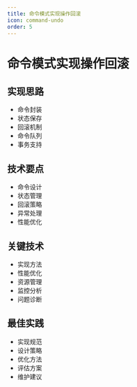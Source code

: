 ```yaml
---
title: 命令模式实现操作回滚
icon: command-undo
order: 5
---
```


# 命令模式实现操作回滚

## 实现思路
- 命令封装
- 状态保存
- 回滚机制
- 命令队列
- 事务支持

## 技术要点
- 命令设计
- 状态管理
- 回滚策略
- 异常处理
- 性能优化

## 关键技术
- 实现方法
- 性能优化
- 资源管理
- 监控分析
- 问题诊断

## 最佳实践
- 实现规范
- 设计策略
- 优化方法
- 评估方案
- 维护建议
